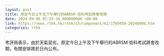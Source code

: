 ```yaml
---
layout: post
title: 原定今日上午及下午舉行的ABRSM 術科考試將會改期
date: 2024-09-06 07:25:18.000000000 +08:00
link: https://news.rthk.hk/rthk/ch/component/k2/1769459-20240906.htm
categories: rthk
---
```


考評局表示，由於天氣惡劣，原定今日上午及下午舉行的ABRSM 術科考試將會改期，有關安排將於日內公布。

